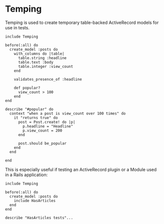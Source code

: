 # Temping

Temping is used to create temporary table-backed ActiveRecord models for use in tests.

    include Temping
    
    before(:all) do
      create_model :posts do
        with_columns do |table|
          table.string :headline
          table.text :body
          table.integer :view_count
        end

        validates_presence_of :headline
        
        def popular?
          view_count > 100
        end
    end
    
    describe "#popular" do
      context "when a post is view_count over 100 times" do
        it "returns true" do
          post = Post.create! do |p|
            p.headline = "Headline"
            p.view_count = 200
          end
          
          post.should be_popular
        end
      end
        
    end
    
This is especially useful if testing an ActiveRecord plugin or a Module used in a Rails application:
  
    include Temping
    
    before(:all) do
      create_model :posts do
        include HasArticles
      end
    end
    
    describe "HasArticles tests"...